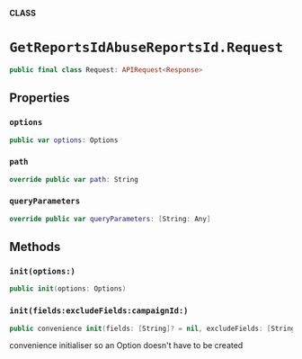 **CLASS**

# `GetReportsIdAbuseReportsId.Request`

```swift
public final class Request: APIRequest<Response>
```

## Properties
### `options`

```swift
public var options: Options
```

### `path`

```swift
override public var path: String
```

### `queryParameters`

```swift
override public var queryParameters: [String: Any]
```

## Methods
### `init(options:)`

```swift
public init(options: Options)
```

### `init(fields:excludeFields:campaignId:)`

```swift
public convenience init(fields: [String]? = nil, excludeFields: [String]? = nil, campaignId: String)
```

convenience initialiser so an Option doesn't have to be created
